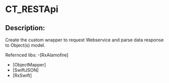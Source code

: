 # CT_RESTApi

## Description: 
Create the custom wrapper to request Webservice and parse data response to Object(s) model. 

Refernced libs:
-[RxAlamofire] 
- [ObjectMapper]
- [SwiftJSON]
- [RxSwift]



